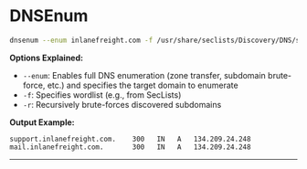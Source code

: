 
# DNSEnum

```bash
dnsenum --enum inlanefreight.com -f /usr/share/seclists/Discovery/DNS/subdomains-top1million-20000.txt -r
```

**Options Explained:**
- `--enum`: Enables full DNS enumeration (zone transfer, subdomain brute-force, etc.) and specifies the target domain to enumerate
- `-f`: Specifies wordlist (e.g., from SecLists)
- `-r`: Recursively brute-forces discovered subdomains

**Output Example:**
```
support.inlanefreight.com.    300   IN   A   134.209.24.248
mail.inlanefreight.com.       300   IN   A   134.209.24.248
```

---
